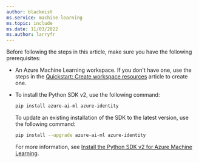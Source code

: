 ```yaml
---
author: blackmist
ms.service: machine-learning
ms.topic: include
ms.date: 11/03/2022
ms.author: larryfr
---
```


Before following the steps in this article, make sure you have the following prerequisites:

* An Azure Machine Learning workspace. If you don't have one, use the steps in the [Quickstart: Create workspace resources](../articles/machine-learning/quickstart-create-resources.md) article to create one.

* To install the Python SDK v2, use the following command:

    ```bash
    pip install azure-ai-ml azure-identity
    ```

    To update an existing installation of the SDK to the latest version, use the following command:

    ```bash
    pip install --upgrade azure-ai-ml azure-identity
    ```

    For more information, see [Install the Python SDK v2 for Azure Machine Learning](/python/api/overview/azure/ai-ml-readme).